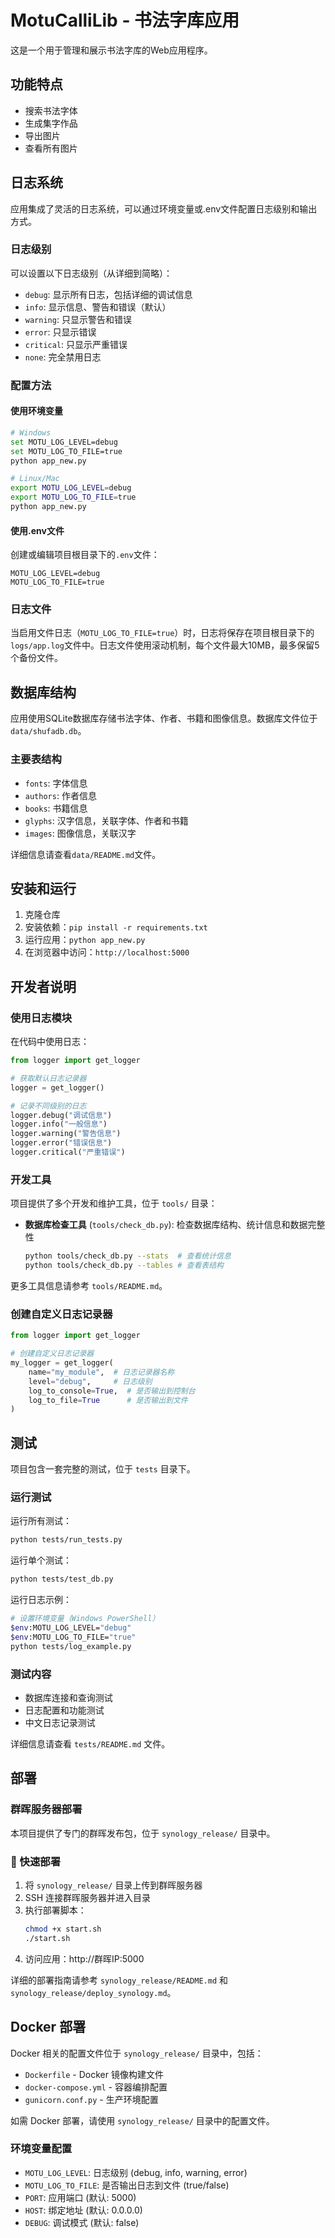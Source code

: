 # MotuCalliLib - 书法字库应用

这是一个用于管理和展示书法字库的Web应用程序。

## 功能特点

- 搜索书法字体
- 生成集字作品
- 导出图片
- 查看所有图片

## 日志系统

应用集成了灵活的日志系统，可以通过环境变量或.env文件配置日志级别和输出方式。

### 日志级别

可以设置以下日志级别（从详细到简略）：

- `debug`: 显示所有日志，包括详细的调试信息
- `info`: 显示信息、警告和错误（默认）
- `warning`: 只显示警告和错误
- `error`: 只显示错误
- `critical`: 只显示严重错误
- `none`: 完全禁用日志

### 配置方法

#### 使用环境变量

```bash
# Windows
set MOTU_LOG_LEVEL=debug
set MOTU_LOG_TO_FILE=true
python app_new.py

# Linux/Mac
export MOTU_LOG_LEVEL=debug
export MOTU_LOG_TO_FILE=true
python app_new.py
```

#### 使用.env文件

创建或编辑项目根目录下的`.env`文件：

```
MOTU_LOG_LEVEL=debug
MOTU_LOG_TO_FILE=true
```

### 日志文件

当启用文件日志（`MOTU_LOG_TO_FILE=true`）时，日志将保存在项目根目录下的`logs/app.log`文件中。日志文件使用滚动机制，每个文件最大10MB，最多保留5个备份文件。

## 数据库结构

应用使用SQLite数据库存储书法字体、作者、书籍和图像信息。数据库文件位于`data/shufadb.db`。

### 主要表结构

- `fonts`: 字体信息
- `authors`: 作者信息
- `books`: 书籍信息
- `glyphs`: 汉字信息，关联字体、作者和书籍
- `images`: 图像信息，关联汉字

详细信息请查看`data/README.md`文件。

## 安装和运行

1. 克隆仓库
2. 安装依赖：`pip install -r requirements.txt`
3. 运行应用：`python app_new.py`
4. 在浏览器中访问：`http://localhost:5000`

## 开发者说明

### 使用日志模块

在代码中使用日志：

```python
from logger import get_logger

# 获取默认日志记录器
logger = get_logger()

# 记录不同级别的日志
logger.debug("调试信息")
logger.info("一般信息")
logger.warning("警告信息")
logger.error("错误信息")
logger.critical("严重错误")
```

### 开发工具

项目提供了多个开发和维护工具，位于 `tools/` 目录：

- **数据库检查工具** (`tools/check_db.py`): 检查数据库结构、统计信息和数据完整性
  ```bash
  python tools/check_db.py --stats  # 查看统计信息
  python tools/check_db.py --tables # 查看表结构
  ```

更多工具信息请参考 `tools/README.md`。

### 创建自定义日志记录器

```python
from logger import get_logger

# 创建自定义日志记录器
my_logger = get_logger(
    name="my_module",  # 日志记录器名称
    level="debug",     # 日志级别
    log_to_console=True,  # 是否输出到控制台
    log_to_file=True      # 是否输出到文件
)
```

## 测试

项目包含一套完整的测试，位于 `tests` 目录下。

### 运行测试

运行所有测试：

```bash
python tests/run_tests.py
```

运行单个测试：

```bash
python tests/test_db.py
```

运行日志示例：

```bash
# 设置环境变量（Windows PowerShell）
$env:MOTU_LOG_LEVEL="debug"
$env:MOTU_LOG_TO_FILE="true"
python tests/log_example.py
```

### 测试内容

- 数据库连接和查询测试
- 日志配置和功能测试
- 中文日志记录测试

详细信息请查看 `tests/README.md` 文件。

## 部署

### 群晖服务器部署

本项目提供了专门的群晖发布包，位于 `synology_release/` 目录中。

### 🚀 快速部署

1. 将 `synology_release/` 目录上传到群晖服务器
2. SSH 连接群晖服务器并进入目录
3. 执行部署脚本：
   ```bash
   chmod +x start.sh
   ./start.sh
   ```
4. 访问应用：http://群晖IP:5000

详细的部署指南请参考 `synology_release/README.md` 和 `synology_release/deploy_synology.md`。

## Docker 部署

Docker 相关的配置文件位于 `synology_release/` 目录中，包括：
- `Dockerfile` - Docker 镜像构建文件
- `docker-compose.yml` - 容器编排配置
- `gunicorn.conf.py` - 生产环境配置

如需 Docker 部署，请使用 `synology_release/` 目录中的配置文件。

### 环境变量配置

- `MOTU_LOG_LEVEL`: 日志级别 (debug, info, warning, error)
- `MOTU_LOG_TO_FILE`: 是否输出日志到文件 (true/false)
- `PORT`: 应用端口 (默认: 5000)
- `HOST`: 绑定地址 (默认: 0.0.0.0)
- `DEBUG`: 调试模式 (默认: false)
